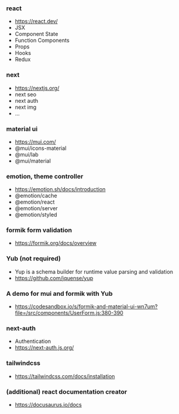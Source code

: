 ### react
- https://react.dev/
- JSX
- Component State
- Function Components
- Props
- Hooks
- Redux

### next
- https://nextjs.org/
- next seo
- next auth
- next img
- ...

### material ui
- https://mui.com/
- @mui/icons-material
- @mui/lab
- @mui/material

### emotion, theme controller
- https://emotion.sh/docs/introduction
- @emotion/cache
- @emotion/react
- @emotion/server
- @emotion/styled

### formik form validation
- https://formik.org/docs/overview

### Yub (not required) 
- Yup is a schema builder for runtime value parsing and validation
- https://github.com/jquense/yup


### A demo for mui and formik with Yub
- https://codesandbox.io/s/formik-and-material-ui-wn7um?file=/src/components/UserForm.js:380-390

### next-auth
- Authentication 
- https://next-auth.js.org/


### tailwindcss
- https://tailwindcss.com/docs/installation


### (additional) react documentation creator
- https://docusaurus.io/docs